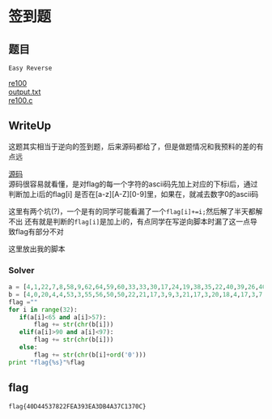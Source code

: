 # 签到题
## 题目
`Easy Reverse`

[re100](attachment/re100) \
[output.txt](src/output.txt) \
[re100.c](src/re100.c)

## WriteUp

这题其实相当于逆向的签到题，后来源码都给了，但是做题情况和我预料的差的有点远

[源码](src/re100.c) \
源码很容易就看懂，是对flag的每一个字符的ascii码先加上对应的下标i后，通过判断加上i后的flag[i] 是否在[a-z][A-Z][0-9]里，如果在，就减去数字0的ascii码

这里有两个坑(?)，一个是有的同学可能看漏了一个`flag[i]+=i;`然后解了半天都解不出
还有就是判断的`flag[i]`是加上i的，有点同学在写逆向脚本时漏了这一点导致flag有部分不对

 这里放出我的脚本
### Solver
 ```python
a = [4,1,22,7,8,58,9,62,64,59,60,33,33,30,17,24,19,38,35,22,40,39,26,40,27,32,93,28,31,36,30,50]
b = [4,0,20,4,4,53,3,55,56,50,50,22,21,17,3,9,3,21,17,3,20,18,4,17,3,7,67,1,3,7,0,19]
flag =""
for i in range(32):
	if(a[i]<65 and a[i]>57):
		flag += str(chr(b[i]))
	elif(a[i]>90 and a[i]<97):
		flag += str(chr(b[i]))
	else:
		flag += str(chr(b[i]+ord('0')))
print "flag{%s}"%flag

 ```



## flag

`flag{40D44537822FEA393EA3DB4A37C1370C}`
